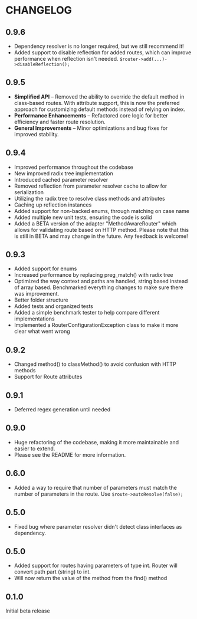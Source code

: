 CHANGELOG
=========

0.9.6
---

- Dependency resolver is no longer required, but we still recommend it!
- Added support to disable reflection for added routes, which can improve performance when reflection isn't needed.
  `$router->add(...)->disableReflection();`

0.9.5
---

- **Simplified API** – Removed the ability to override the default method in class-based routes. With attribute support,
  this is now the preferred approach for customizing default methods instead of relying on index.
- **Performance Enhancements** – Refactored core logic for better efficiency and faster route resolution.
- **General Improvements** – Minor optimizations and bug fixes for improved stability.

0.9.4
---

- Improved performance throughout the codebase
- New improved radix tree implementation
- Introduced cached parameter resolver
- Removed reflection from parameter resolver cache to allow for serialization
- Utilizing the radix tree to resolve class methods and attributes
- Caching up reflection instances
- Added support for non-backed enums, through matching on case name
- Added multiple new unit tests, ensuring the code is solid
- Added a BETA version of the adapter "MethodAwareRouter" which allows for validating route based on HTTP method. Please
  note that this is still in BETA and may change in the future. Any feedback is welcome!

0.9.3
---

- Added support for enums
- Increased performance by replacing preg_match() with radix tree
- Optimized the way context and paths are handled, string based instead of array based. Benchmarked everything changes
  to make sure there was improvement.
- Better folder structure
- Added tests and organized tests
- Added a simple benchmark tester to help compare different implementations
- Implemented a RouterConfigurationException class to make it more clear what went wrong

0.9.2
---

- Changed method() to classMethod() to avoid confusion with HTTP methods
- Support for Route attributes

0.9.1
---

- Deferred regex generation until needed

0.9.0
---

* Huge refactoring of the codebase, making it more maintainable and easier to extend.
* Please see the README for more information.

0.6.0
---

* Added a way to require that number of parameters must match the number of parameters in the route. Use
  `$route->autoResolve(false);`

0.5.0
---

* Fixed bug where parameter resolver didn't detect class interfaces as dependency.

0.5.0
---

* Added support for routes having parameters of type int. Router will convert path part (string) to int.
* Will now return the value of the method from the find() method

0.1.0
---
Initial beta release